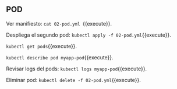 ## POD

Ver manifiesto:
`cat 02-pod.yml `{{execute}}.

Despliega el segundo pod:
`kubectl apply -f 02-pod.yml`{{execute}}.

`kubectl get pods`{{execute}}.

`kubectl describe pod myapp-pod`{{execute}}.

Revisar logs del pods:
`kubectl logs myapp-pod`{{execute}}.

Eliminar pod:
`kubectl delete -f 02-pod.yml`{{execute}}.

